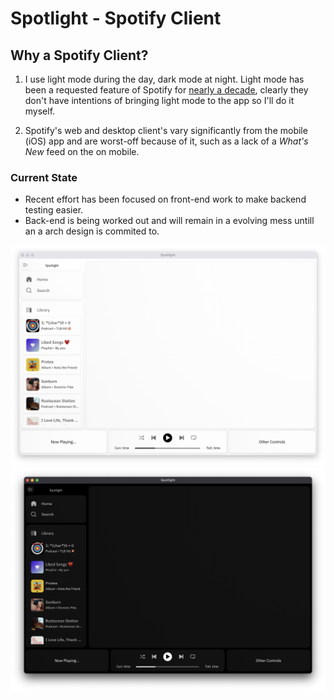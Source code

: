 # Spotlight - Spotify Client

## Why a Spotify Client?

1. I use light mode during the day, dark mode at night. Light mode has been a requested feature of Spotify for [nearly a decade](https://community.spotify.com/t5/Live-Ideas/All-Platforms-Light-Mode-option/idi-p/730341), clearly they don't have intentions of bringing light mode to the app so I'll do it myself.

2. Spotify's web and desktop client's vary significantly from the mobile (iOS) app and are worst-off because of it, such as a lack of a *What's New* feed on the on mobile.



### Current State

- Recent effort has been focused on front-end work to make backend testing easier.
- Back-end is being worked out and will remain in a evolving mess untill an a arch design is commited to. 

![Spotlight - Light mode](spotlight-light.png)
![Spotlight - Dark mode](spotlight-dark.png)
